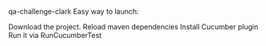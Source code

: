 qa-challenge-clark
Easy way to launch:

Download the project.
Reload maven dependencies
Install Cucumber plugin
Run it via RunCucumberTest
